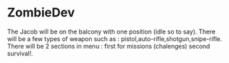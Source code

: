 # ZombieDev
The Jacob will be on the balcony with one position (idle so to say). There will be a few types of weapon such as : pistol,auto-rifle,shotgun,snipe-rifle. There will be 2 sections in menu : first for missions (chalenges) second survival!.

